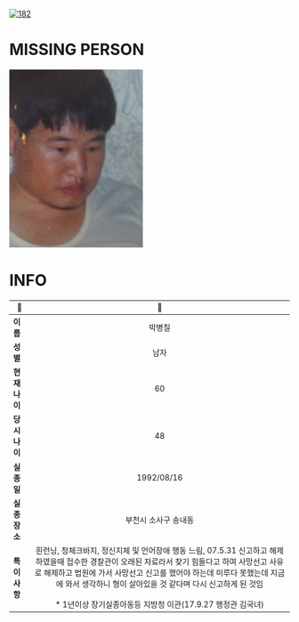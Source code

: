 [![182](https://img.shields.io/badge/%EC%8B%A4%EC%A2%85%EC%8B%A0%EA%B3%A0%EB%8A%94%20%EA%B5%AD%EB%B2%88%EC%97%86%EC%9D%B4-182-blue)](http://safe182.go.kr/index.do)

# MISSING PERSON

<img src="./missing_person.jpg">

# INFO

|🔑|💎|
|--|:--:|
|**이름**|박병칠|
|**성별**|남자|
|**현재 나이**|60|
|**당시 나이**|48|
|**실종일**|1992/08/16|
|**실종 장소**|부천시 소사구 송내동 |
|**특이사항**|흰런닝, 청체크바지, 정신지체 및 언어장애 행동 느림, 07.5.31 신고하고 해제하였을때 접수한 경찰관이 오래된 자료라서 찾기 힘들다고 하여 사망선고 사유로 해제하고 법원에 가서 사망선고 신고를 했어야 하는데 미루다 못했는데 지금에 와서 생각하니 형이 살아있을 것 같다며 다시 신고하게 된 것임</br></br>* 1년이상 장기실종아동등 지방청 이관(17.9.27 행정관 김국녀)|
